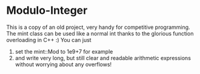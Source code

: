 # Modulo-Integer
This is a copy of an old project, very handy for competitive programming. 
The mint class can be used like a normal int thanks to the glorious function overloading in C++ :)
You can just 
1) set the mint::Mod to 1e9+7 for example 
2) and write very long, but still clear and readable arithmetic expressions without worrying about any overflows!

